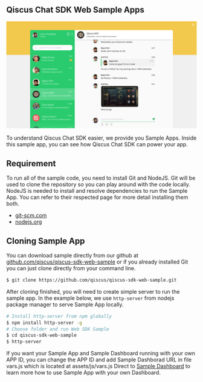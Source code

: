 ## Qiscus Chat SDK Web Sample Apps

![Sample App](readme/intro01.png)

To understand Qiscus Chat SDK easier, we provide you Sample Apps. Inside
this sample app, you can see how Qiscus Chat SDK can power your app.

## Requirement

To run all of the sample code, you need to install Git and NodeJS. Git will be
used to clone the repository so you can play around with the code locally.
NodeJS is needed to install and resolve dependencies to run the Sample App. You
can refer to their respected page for more detail installing them both.

* [git-scm.com](http://git-scm.com)
* [nodejs.org](http://nodejs.org)

## Cloning Sample App
You can download sample directly from our github at
[github.com/qiscus/qiscus-sdk-web-sample](https://github.com/qiscus/qiscus-sdk-web-sample)
or if you already installed Git you can just clone directly from your
command line.

```bash
$ git clone https://github.com/qiscus/qiscus-sdk-web-sample.git
```
After cloning finished, you will need to create simple server to run the sample
app. In the example below, we use `http-server` from nodejs package manager to
serve Sample App locally.

```bash
# Install http-server from npm globally
$ npm install http-server -g
# Choose folder and run Web SDK Sample
$ cd qiscus-sdk-web-sample
$ http-server
```
If you want your Sample App and Sample Dashboard running with your own APP ID, you can change the APP ID and add Sample Dashborad URL in file vars.js which is located at assets/js/vars.js 
Direct to [Sample Dashboard](https://github.com/qiscus/dashboard-sample) to learn more how to use Sample App with your own Dashboard.
